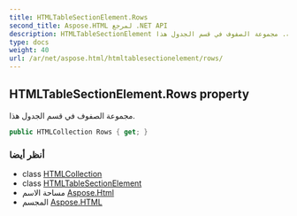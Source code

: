 ```yaml
---
title: HTMLTableSectionElement.Rows
second_title: Aspose.HTML لمرجع .NET API
description: HTMLTableSectionElement ملكية. مجموعة الصفوف في قسم الجدول هذا.
type: docs
weight: 40
url: /ar/net/aspose.html/htmltablesectionelement/rows/
---
```

## HTMLTableSectionElement.Rows property

مجموعة الصفوف في قسم الجدول هذا.

```csharp
public HTMLCollection Rows { get; }
```

### أنظر أيضا

* class [HTMLCollection](../../../aspose.html.collections/htmlcollection/)
* class [HTMLTableSectionElement](../)
* مساحة الاسم [Aspose.Html](../../htmltablesectionelement/)
* المجسم [Aspose.HTML](../../../)


